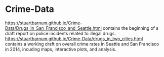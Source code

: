 # Crime-Data

https://stuartbarnum.github.io/Crime-Data/Drugs_in_San_Francisco_and_Seattle.html contains the beginning of a draft report on police incidents related to illegal drugs. https://stuartbarnum.github.io/Crime-Data/drugs_in_two_cities.html contains a working draft on overall crime rates in Seattle and San Francisco in 2014, incuding maps, interactive plots, and analysis. 
